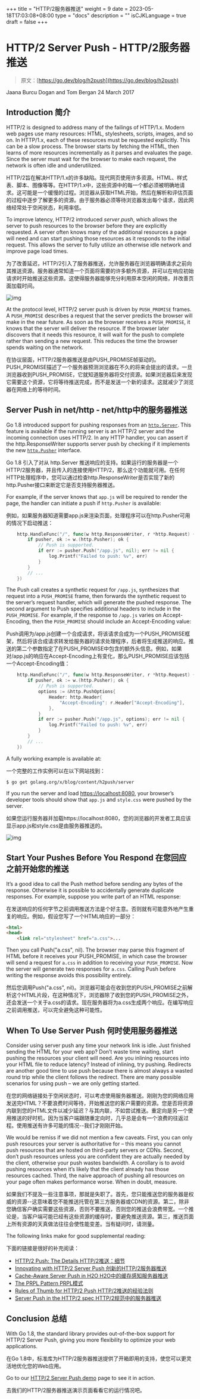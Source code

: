 +++
title = "HTTP/2服务器推送"
weight = 9
date = 2023-05-18T17:03:08+08:00
type = "docs"
description = ""
isCJKLanguage = true
draft = false
+++

# HTTP/2 Server Push - HTTP/2服务器推送

> 原文：[https://go.dev/blog/h2push](https://go.dev/blog/h2push)

Jaana Burcu Dogan and Tom Bergan
24 March 2017

## Introduction 简介

HTTP/2 is designed to address many of the failings of HTTP/1.x. Modern web pages use many resources: HTML, stylesheets, scripts, images, and so on. In HTTP/1.x, each of these resources must be requested explicitly. This can be a slow process. The browser starts by fetching the HTML, then learns of more resources incrementally as it parses and evaluates the page. Since the server must wait for the browser to make each request, the network is often idle and underutilized.

HTTP/2旨在解决HTTP/1.x的许多缺陷。现代网页使用许多资源。HTML、样式表、脚本、图像等等。在HTTP/1.x中，这些资源中的每一个都必须被明确地请求。这可能是一个缓慢的过程。浏览器从获取HTML开始，然后在解析和评估页面的过程中逐步了解更多的资源。由于服务器必须等待浏览器发出每个请求，因此网络经常处于空闲状态，利用率低。

To improve latency, HTTP/2 introduced *server push*, which allows the server to push resources to the browser before they are explicitly requested. A server often knows many of the additional resources a page will need and can start pushing those resources as it responds to the initial request. This allows the server to fully utilize an otherwise idle network and improve page load times.

为了改善延迟，HTTP/2引入了服务器推送，允许服务器在浏览器明确请求之前向其推送资源。服务器通常知道一个页面将需要的许多额外资源，并可以在响应初始请求时开始推送这些资源。这使得服务器能够充分利用原本空闲的网络，并改善页面加载时间。

![img](HTTP2ServerPush_img/serverpush.svg)

At the protocol level, HTTP/2 server push is driven by `PUSH_PROMISE` frames. A `PUSH_PROMISE` describes a request that the server predicts the browser will make in the near future. As soon as the browser receives a `PUSH_PROMISE`, it knows that the server will deliver the resource. If the browser later discovers that it needs this resource, it will wait for the push to complete rather than sending a new request. This reduces the time the browser spends waiting on the network.

在协议层面，HTTP/2服务器推送是由PUSH_PROMISE帧驱动的。PUSH_PROMISE描述了一个服务器预测浏览器在不久的将来会提出的请求。一旦浏览器收到PUSH_PROMISE，它就知道服务器将交付资源。如果浏览器后来发现它需要这个资源，它将等待推送完成，而不是发送一个新的请求。这就减少了浏览器在网络上的等待时间。

## Server Push in net/http - net/http中的服务器推送

Go 1.8 introduced support for pushing responses from an [`http.Server`](https://go.dev/pkg/net/http/#Server). This feature is available if the running server is an HTTP/2 server and the incoming connection uses HTTP/2. In any HTTP handler, you can assert if the http.ResponseWriter supports server push by checking if it implements the new [`http.Pusher`](https://go.dev/pkg/net/http/#Pusher) interface.

Go 1.8 引入了对从 http.Server 推送响应的支持。如果运行的服务器是一个HTTP/2服务器，并且传入的连接使用HTTP/2，那么这个功能就可用。在任何HTTP处理程序中，您可以通过检查http.ResponseWriter是否实现了新的http.Pusher接口来断定它是否支持服务器推送。

For example, if the server knows that `app.js` will be required to render the page, the handler can initiate a push if `http.Pusher` is available:

例如，如果服务器知道需要app.js来渲染页面，处理程序可以在http.Pusher可用的情况下启动推送：

```go
    http.HandleFunc("/", func(w http.ResponseWriter, r *http.Request) {
        if pusher, ok := w.(http.Pusher); ok {
            // Push is supported.
            if err := pusher.Push("/app.js", nil); err != nil {
                log.Printf("Failed to push: %v", err)
            }
        }
        // ...
    })
```

The Push call creates a synthetic request for `/app.js`, synthesizes that request into a `PUSH_PROMISE` frame, then forwards the synthetic request to the server’s request handler, which will generate the pushed response. The second argument to Push specifies additional headers to include in the `PUSH_PROMISE`. For example, if the response to `/app.js` varies on Accept-Encoding, then the `PUSH_PROMISE` should include an Accept-Encoding value:

Push调用为/app.js创建一个合成请求，将该请求合成为一个PUSH_PROMISE框架，然后将该合成请求转发给服务器的请求处理程序，后者将生成推送的响应。推送的第二个参数指定了在PUSH_PROMISE中包含的额外头信息。例如，如果对/app.js的响应在Accept-Encoding上有变化，那么PUSH_PROMISE应该包括一个Accept-Encoding值：

```go
    http.HandleFunc("/", func(w http.ResponseWriter, r *http.Request) {
        if pusher, ok := w.(http.Pusher); ok {
            // Push is supported.
            options := &http.PushOptions{
                Header: http.Header{
                    "Accept-Encoding": r.Header["Accept-Encoding"],
                },
            }
            if err := pusher.Push("/app.js", options); err != nil {
                log.Printf("Failed to push: %v", err)
            }
        }
        // ...
    })
```

A fully working example is available at:

一个完整的工作实例可以在以下网站找到：

```
$ go get golang.org/x/blog/content/h2push/server
```

If you run the server and load [https://localhost:8080](https://localhost:8080/), your browser’s developer tools should show that `app.js` and `style.css` were pushed by the server.

如果您运行服务器并加载https://localhost:8080，您的浏览器的开发者工具应该显示app.js和style.css是由服务器推送的。

![img](HTTP2ServerPush_img/networktimeline.png)

## Start Your Pushes Before You Respond 在您回应之前开始您的推送

It’s a good idea to call the Push method before sending any bytes of the response. Otherwise it is possible to accidentally generate duplicate responses. For example, suppose you write part of an HTML response:

在发送响应的任何字节之前调用推送方法是个好主意。否则就有可能意外地产生重复的响应。例如，假设您写了一个HTML响应的一部分：

```html linenums="1"
<html>
<head>
    <link rel="stylesheet" href="a.css">...
```

Then you call Push("a.css", nil). The browser may parse this fragment of HTML before it receives your PUSH_PROMISE, in which case the browser will send a request for `a.css` in addition to receiving your `PUSH_PROMISE`. Now the server will generate two responses for `a.css`. Calling Push before writing the response avoids this possibility entirely.

然后您调用Push("a.css", nil)。浏览器可能会在收到您的PUSH_PROMISE之前解析这个HTML片段，在这种情况下，浏览器除了收到您的PUSH_PROMISE之外，还会发送一个关于a.css的请求。现在服务器将为a.css生成两个响应。在编写响应之前调用推送，可以完全避免这种可能性。

## When To Use Server Push 何时使用服务器推送

Consider using server push any time your network link is idle. Just finished sending the HTML for your web app? Don’t waste time waiting, start pushing the resources your client will need. Are you inlining resources into your HTML file to reduce latency? Instead of inlining, try pushing. Redirects are another good time to use push because there is almost always a wasted round trip while the client follows the redirect. There are many possible scenarios for using push – we are only getting started.

在您的网络链接处于空闲状态时，可以考虑使用服务器推送。刚刚为您的网络应用发送完HTML？不要浪费时间等待，开始推送您的客户需要的资源。您是否将资源内联到您的HTML文件以减少延迟？与其内联，不如尝试推送。重定向是另一个使用推送的好时机，因为当客户端跟随重定向时，几乎总是会有一个浪费的往返过程。使用推送有许多可能的情况--我们才刚刚开始。

We would be remiss if we did not mention a few caveats. First, you can only push resources your server is authoritative for – this means you cannot push resources that are hosted on third-party servers or CDNs. Second, don’t push resources unless you are confident they are actually needed by the client, otherwise your push wastes bandwidth. A corollary is to avoid pushing resources when it’s likely that the client already has those resources cached. Third, the naive approach of pushing all resources on your page often makes performance worse. When in doubt, measure.

如果我们不提及一些注意事项，那就是失职了。首先，您只能推送您的服务器是权威的资源--这意味着您不能推送托管在第三方服务器或CDN的资源。第二，除非您确信客户确实需要这些资源，否则不要推送，否则您的推送会浪费带宽。一个推论是，当客户端可能已经有这些资源的缓存时，要避免推送资源。第三，推送页面上所有资源的天真做法往往会使性能变差。当有疑问时，请测量。

The following links make for good supplemental reading:

下面的链接是很好的补充阅读：

- [HTTP/2 Push: The Details HTTP/2推送：细节](https://calendar.perfplanet.com/2016/http2-push-the-details/)
- [Innovating with HTTP/2 Server Push 创新的HTTP/2服务器推送](https://www.igvita.com/2013/06/12/innovating-with-http-2.0-server-push/)
- [Cache-Aware Server Push in H2O H2O中的缓存感知服务器推送](https://github.com/h2o/h2o/issues/421)
- [The PRPL Pattern PRPL模式](https://developers.google.com/web/fundamentals/performance/prpl-pattern/)
- [Rules of Thumb for HTTP/2 Push HTTP/2推送的经验法则](https://docs.google.com/document/d/1K0NykTXBbbbTlv60t5MyJvXjqKGsCVNYHyLEXIxYMv0)
- [Server Push in the HTTP/2 spec HTTP/2规范中的服务器推送](https://tools.ietf.org/html/rfc7540#section-8.2)

## Conclusion 总结

With Go 1.8, the standard library provides out-of-the-box support for HTTP/2 Server Push, giving you more flexibility to optimize your web applications.

在Go 1.8中，标准库为HTTP/2服务器推送提供了开箱即用的支持，使您可以更灵活地优化您的Web应用。

Go to our [HTTP/2 Server Push demo](https://http2.golang.org/serverpush) page to see it in action.

去我们的HTTP/2服务器推送演示页面看看它的运行情况吧。
